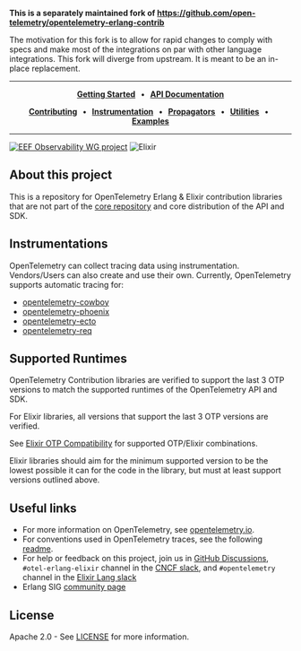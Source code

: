 **This is a separately maintained fork of https://github.com/open-telemetry/opentelemetry-erlang-contrib**

The motivation for this fork is to allow for rapid changes to comply with specs and make most of the integrations on par with other language integrations. This fork will diverge from upstream. It is meant to be an in-place replacement.


---
<p align="center">
  <strong>
    <a href="https://opentelemetry.io/docs/instrumentation/erlang/getting-started/">Getting Started<a/>
    &nbsp;&nbsp;&bull;&nbsp;&nbsp;
    <a href="https://hexdocs.pm/opentelemetry_api/1.0.0-rc.2/OpenTelemetry.html">API Documentation<a/>
  </strong>
</p>

<p align="center">
  <strong>
    <a href="CONTRIBUTING.md">Contributing<a/>
    &nbsp;&nbsp;&bull;&nbsp;&nbsp;
    <a href="instrumentation/">Instrumentation<a/>
    &nbsp;&nbsp;&bull;&nbsp;&nbsp;
    <a href="propagators/">Propagators<a/>
    &nbsp;&nbsp;&bull;&nbsp;&nbsp;
    <a href="utilities/">Utilities<a/>
    &nbsp;&nbsp;&bull;&nbsp;&nbsp;
    <a href="examples/">Examples<a/>
  </strong>
</p>

---
[![EEF Observability WG project](https://img.shields.io/badge/EEF-Observability-black)](https://github.com/erlef/eef-observability-wg)
![Elixir](https://github.com/danschultzer/opentelemetrex-erlang-contrib/actions/workflows/elixir.yml/badge.svg?branch=main)

## About this project

This is a repository for OpenTelemetry Erlang & Elixir contribution libraries that are not part of the
[core repository](https://github.com/open-telemetry/opentelemetry-erlang) and
core distribution of the API and SDK.

## Instrumentations

OpenTelemetry can collect tracing data using instrumentation. Vendors/Users can also create and use their own. Currently, OpenTelemetry supports automatic tracing for:

- [opentelemetry-cowboy](https://github.com/danschultzer/opentelemetrex-erlang-contrib/tree/main/instrumentation/opentelemetry_cowboy)
- [opentelemetry-phoenix](https://github.com/danschultzer/opentelemetrex-erlang-contrib/tree/main/instrumentation/opentelemetry_phoenix)
- [opentelemetry-ecto](https://github.com/danschultzer/opentelemetrex-erlang-contrib/tree/main/instrumentation/opentelemetry_ecto)
- [opentelemetry-req](https://github.com/danschultzer/opentelemetrex-erlang-contrib/tree/main/instrumentation/opentelemetry_req)

## Supported Runtimes

OpenTelemetry Contribution libraries are verified to support the last 3 OTP versions
to match the supported runtimes of the OpenTelemetry API and SDK.

For Elixir libraries, all versions that support the last 3 OTP versions are verified.

See [Elixir OTP Compatibility](https://hexdocs.pm/elixir/1.16/compatibility-and-deprecations.html#compatibility-between-elixir-and-erlang-otp) for supported OTP/Elixir combinations.

Elixir libraries should aim for the minimum supported version to be the lowest possible
it can for the code in the library, but must at least support versions outlined above.

## Useful links

- For more information on OpenTelemetry, see [opentelemetry.io](https://opentelemetry.io).
- For conventions used in OpenTelemetry traces, see the following [readme](https://github.com/open-telemetry/opentelemetry-specification/blob/main/specification/trace/semantic_conventions/README.md).
- For help or feedback on this project, join us in [GitHub Discussions](https://github.com/danschultzer/opentelemetrex-erlang-contrib/discussions), `#otel-erlang-elixir` channel in the [CNCF slack](https://slack.cncf.io/), and `#opentelemetry` channel in the [Elixir Lang slack](https://elixir-slack.community/)
- Erlang SIG [community page](https://github.com/open-telemetry/community#special-interest-groups)

## License

Apache 2.0 - See [LICENSE](LICENSE) for more information.
